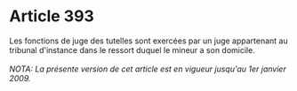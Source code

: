 # Article 393

Les fonctions de juge des tutelles sont exercées par un juge appartenant au tribunal d'instance dans le ressort duquel le mineur a son domicile.<br/><br/><i>NOTA:  La présente version de cet article est en vigueur jusqu'au 1er janvier 2009.</i>